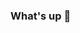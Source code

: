 ### What's up 👋

<!--
**Mrjiong-ff/Mrjiong-ff** is a ✨ _special_ ✨ repository because its `README.md` (this file) appears on your GitHub profile.

### I'm Jiong

- 🖲 A sophomore studying with Guangzhou City Institute of technology
- 🤖 Learning robot engineering
- 📎Interested in robot vision, image processing and algorithms
- 📷Photography enthusiast and 📽️ Film enthusiasts
- 🎞️Wong Kar Wai and Woody Allen are loyal fans
- 😃Want to be a robot engineer or computer vision developer 
-  🖤Welcome to my knowledge base: [Click here](https://www.yuque.com/ajiong-hwcyf)
-  ❤️🇨🇳
- ⚡ Fun fact: ...
-->
